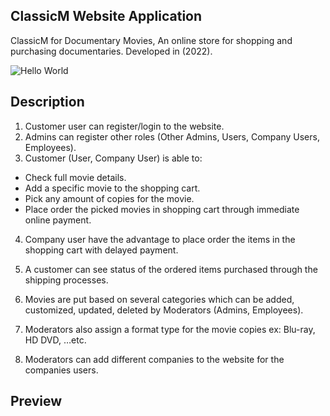 ## ClassicM Website Application
ClassicM for Documentary Movies, An online store for shopping and purchasing documentaries. Developed in (2022).

![Hello World](https://user-images.githubusercontent.com/110013767/189065093-f3f0225d-e9ce-480d-bc73-ae0aa0e9c481.gif)


## Description

 1. Customer user can register/login to the website.
 2. Admins can register other roles (Other Admins, Users, 	Company Users, Employees).
 3. Customer (User, Company User) is able to:
 - Check full movie details.
 - Add a specific movie to the shopping cart.
 - Pick any amount of copies for the movie.
 - Place order the picked movies in shopping cart 
		 through immediate online payment.
		 
 4.  Company user have the advantage to place order the items in the shopping cart with delayed payment.
 5. A customer can see status of the ordered items purchased through the shipping processes. 

 6. Movies are put based on several categories which can be added, customized, updated, deleted by Moderators (Admins, Employees).
 7. Moderators also assign a format type for the movie copies ex: Blu-ray, HD DVD, …etc.  
 8. Moderators can add different companies to the website for the companies users.

## Preview
